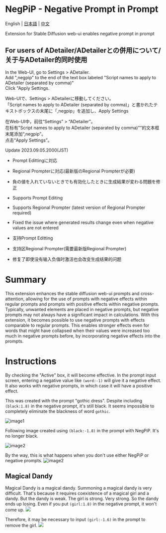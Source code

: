 # NegPiP - Negative Prompt in Prompt
English | [日本語](README_jp.md) | [中文](README_cn.md)

Extension for Stable Diffusion web-ui enables negative prompt in prompt

## For users of ADetailer/ADetailerとの併用について/关于与ADetailer的同时使用  
In the Web-UI, go to Settings > ADetailer.  
Add ",negpip" to the end of the text box labeled "Script names to apply to ADetailer (separated by comma)"  
Click "Apply Settings.  

Web-UIで、Settings > ADetailerに移動してください。  
「Script names to apply to ADetailer (separated by comma)」と書かれたテキストボックスの末尾に「,negpip」を追加し、Apply Settings  

在Web-UI中，前往“Settings” > “ADetailer”。  
在标有"Script names to apply to ADetailer (separated by comma)"”的文本框末尾添加“,negpip”。  
点击“Apply Settings”。  

Update 2023.09.05.2000(JST)
- Prompt Edittingに対応
- Regional Prompterに対応(最新版のRegional Prompterが必要)
- 負の値を入れていないときでも有効化したときに生成結果が変わる問題を修正

- Supports Prompt Editing
- Supports Regional Prompter (latest version of Regional Prompter required)
- Fixed the issue where generated results change even when negative values are not entered

- 支持Prompt Editting
- 支持区Regional Prompter(需要最新版Regional Prompter)
- 修复了即使没有输入负值时激活也会改变生成结果的问题


# Summary
This extension enhances the stable diffusion web-ui prompts and cross-attention, allowing for the use of prompts with negative effects within regular prompts and prompts with positive effects within negative prompts. Typically, unwanted elements are placed in negative prompts, but negative prompts may not always have a significant impact in calculations. With this extension, it becomes possible to use negative prompts with effects comparable to regular prompts. This enables stronger effects even for words that might have collapsed when their values were increased too much in negative prompts before, by incorporating negative effects into the prompts.

# Instructions
By checking the "Active" box, it will become effective. In the prompt input screen, entering a negative value like `(word:-1)` will give it a negative effect. It also works with negative prompts, in which case it will have a positive effect.

This was created with the prompt "gothic dress". Despite including `(black:1.8)` in the negative prompt, it's still black. It seems impossible to completely eliminate the blackness of word `gothic`.

![image1](https://github.com/hako-mikan/sd-webui-negpip/blob/imgs/sample.jpg)

Following image created using `(black:-1.8)` in the prompt with NegPiP. It's no longer black.

![image2](https://github.com/hako-mikan/sd-webui-negpip/blob/imgs/sample2.jpg)

By the way, this is what happens when you don't use either NegPiP or negative prompts.
![image2](https://github.com/hako-mikan/sd-webui-negpip/blob/imgs/sample3.jpg)

## Magical Dandy
Magical Dandy is a magical dandy. Summoning a magical dandy is very difficult. That's because it requires coexistence of a magical girl and a dandy. But the dandy is weak. The girl is strong. Very strong. So the dandy ends up losing. Even if you put `(girl:1.8)` in the negative prompt, it won't come up. 
![](https://github.com/hako-mikan/sd-webui-negpip/blob/imgs/sample4.jpg)

Therefore, it may be necessary to input `(girl:-1.6)` in the prompt to remove the girl.
![](https://github.com/hako-mikan/sd-webui-negpip/blob/imgs/sample5.jpg)
